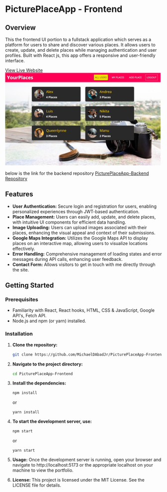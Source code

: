 # PicturePlaceApp - Frontend

## Overview

This the frontend UI portion to a fullstack application which serves as a platform for users to share and discover various places. It allows users to create, update, and delete places while managing authentication and user profiles. Built with React js, this app offers a responsive and user-friendly interface.

<a href="https://junmike-picture-place.netlify.app/" target="_blank">View Live Website</a>
<img src="https://raw.githubusercontent.com/MichaelDAbadJr/assets/refs/heads/main/PicturePlace-Cover.jpg" width="500">

below is the link for the backend repository
<a href="https://github.com/MichaelDAbadJr/PicturePlaceApp-Backend/" target="_blank">PicturePlaceApp-Backend Repository</a>

## Features

- **User Authentication:** Secure login and registration for users, enabling personalized experiences through JWT-based authentication.
- **Place Management:** Users can easily add, update, and delete places, with intuitive UI components for efficient data handling.
- **Image Uploading:** Users can upload images associated with their places, enhancing the visual appeal and context of their submissions.
- **Google Maps Integration:** Utilizes the Google Maps API to display places on an interactive map, allowing users to visualize locations effectively.
- **Error Handling:** Comprehensive management of loading states and error messages during API calls, enhancing user feedback.
- **Contact Form:** Allows visitors to get in touch with me directly through the site.

## Getting Started

### Prerequisites

- Familiarity with React, React hooks, HTML, CSS & JavaScript, Google API's, Fetch API.
- Node.js and npm (or yarn) installed.

### Installation

1. **Clone the repository:**

   ```sh
   git clone https://github.com/MichaelDAbadJr/PicturePlaceApp-Frontend
   ```

2. **Navigate to the project directory:**

   ```sh
   cd PicturePlaceApp-Frontend
   ```

3. **Install the dependencies:**

   ```sh
   npm install
   ```

   or

   ```
   yarn install
   ```

4. **To start the development server, use:**

   ```sh
   npm start
   ```

   or

   ```
   yarn start
   ```

5. **Usage:**
   Once the development server is running, open your browser and navigate to http://localhost:5173 or the appropriate localhost on your machine to view the portfolio.

6. **License:**
   This project is licensed under the MIT License. See the LICENSE file for details.
